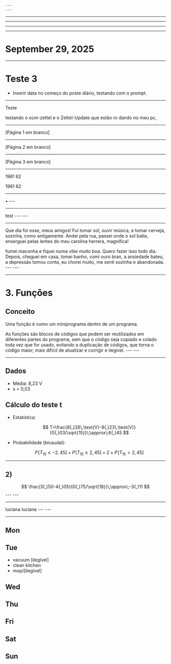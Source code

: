     ---
    ---
---
---
---
---
# September 29, 2025

---

# Teste 3

- Inserir data no começo do poste diário, testando com o prompt.

---

Teste

testando o ocm-zettel e o
Zettel-Update que estão ro
dando no meu pc,

---

[Página 1 em branco]

---

[Página 2 em branco]

---

[Página 3 em branco]

---

1961 62

1961 62

---

•
    ---
    
---
test
    ---
    ---

---
Que dia foi esse, meus amigos!
Fui tomar sol, ouvir música, e tomar cerveja, sozinha, como antigamente. Andei pela rua, passei onde o sol batia, enxerguei pelas lentes do meu carolina herrera, magnífica!

fumei maconha e fiquei numa vibe muito boa. Quero fazer isso todo dia.
Depois, cheguei em casa, tomei banho, comi ouro bran, a ansiedade bateu, a depressão tomou conta, eu chorei muito, me senti sozinha e abandonada.
    ---
    ---

---
# 3. Funções

## Conceito

Uma função é como um miniprograma dentro de um programa.

As funções são blocos de códigos que podem ser reutilizados em diferentes partes do programa, sem que o código seja copiado e colado toda vez que for usado, evitando a duplicação de códigos, que torna o código maior, mais difícil de atualizar e corrigir e ilegível.
    ---
    ---

---
## Dados
- Média: 8,23 V
- s = 0,03

## Cálculo do teste t
- Estatística:
  
  $$
  T=\frac{8{,}28\,\text{V}-8{,}23\,\text{V}}{0{,}03/\sqrt{15}}\;\approx\;6{,}45
  $$

- Probabilidade (bicaudal):
  
  $$
  P\!\left[T_{15}\le -2{,}45\right]+P\!\left[T_{15}\ge 2{,}45\right]
  \;=\;2\times P\!\left[T_{15}>2{,}45\right]
  $$

---

## 2)
$$
\frac{3{,}50-4{,}05}{0{,}75/\sqrt{18}}\;\approx\;-3{,}11
$$
    ---
    ---

---
luciana
luciana
    ---
    ---

---
## Mon

## Tue
- vacuum [ilegível]
- clean kitchen
- mop/[ilegível]

## Wed

## Thu

## Fri

## Sat

## Sun